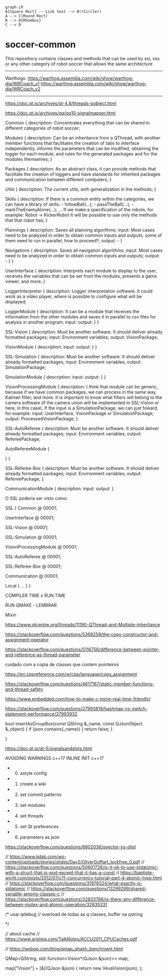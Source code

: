 ```mermaid
graph LR
A[Square Rect] -- Link text --> B((Circle))
A --> C(Round Rect)
B --> D{Rhombus}
C --> D
```

# soccer-common
This repositiory contains classes and methods that can be used by ssl, vss or any other category of robot soccer that allows the same architecture

--------------------
Warthogs:
https://warthog.assembla.com/wiki/show/warthog-dia/WRCoach_v1
https://warthog.assembla.com/wiki/show/warthog-dia/WRCoach_v2

--------------------
https://doc.qt.io/archives/qt-4.8/threads-qobject.html

https://doc.qt.io/archives/qq/qq10-signalmapper.html

Common {
  description: Concentrates everything that can be shared in different categories of robot soccer;

  Modules {
    description: Can be an inheritance from a QThread, with another member functions that facilitates the creation of tabs to interface independently, informs the parameters that can be modified, obtaining the logger for each module, and rules for the generated packages and for the modules themselves;
  }

  Packages {
    description: As an abstract class, it can provide methods that facilitate the creation of loggers and have standards for inherited packages and communication between different computers;
  }

  Utils {
    description: The current utils, with generalization in the methods;
  }

  Skills {
    description: If there is a common entity within the categories, we can have a library of skills:
      - followBall(...);
      - passTheBall(...);
      - markTheEnemyAlone(...);
      ...
      If we make a specification of the robots, for example:
        Robot -> KickerRobot
      It will be possible to use only the methods that that robot has;
  }
  
  Plannings {
    description: Saves all planning algorithms;
    input: Most cases need to be analyzed in order to obtain common inputs and outputs. some of them need to run in parallel, how to proceed?;
    output: -
  }

  Navigations {
    description: Saves all navigation algorithms;
    input: Most cases need to be analyzed in order to obtain common inputs and outputs;
    output: -
  }
}

UserInterface {
  description: Interprets each module to display to the user, receives the variables that can be set from the modules, presents a game viewer, and more;
}

LoggerInterpreter {
  description: Logger interpretation software. It could work as a video player, where is possible to configure what will be displayed;
  
  LoggerModule {
    description: It can be a module that receives the information from the other modules and saves it in parallel to csv files for analysis in another program;
    input:
    output:
  }
}

SSL-Vision {
  description: Must be another software. It should deliver already formatted packages;
  input: Environment variables;
  output: VisionPackage;
  
  VisionModule {
    description:
    input:
    output:
  }
}

SSL-Simulation {
  description: Must be another software. It should deliver already formatted packages;
  input: Environment variables;
  output: SimulationPackage;
  
  SimulationModule {
    description:
    input:
    output:
  }
}

VisionProcessingModule {
  description: I think that module can be generic, because if we have common packages, we can process in the same way. Kalman filter, and more. It is important to know what filters will belong to the camera software (if the camera union will be implemented in SSL-Vision or here, in this case). If the input is a SimulationPackage, we can just foward, for example.
  input: UserInterface, VisionPackage or SimulationPackage;
  output: ProcessedVisionPackage;
}

SSL-AutoReferee {
  description: Must be another software. It should deliver already formatted packages;
  input: Environment variables;
  output: RefereePackage;
  
  AutoRefereeModule {
    
  }
}

SSL-Referee-Box {
  description: Must be another software. It should deliver already formatted packages;
  input: Environment variables;
  output: RefereePackage;
}

CommunicationModule {
  description: 
  input: 
  output: 
}

O SSL poderia ser visto como:

SSL {
  Common @ 00001;
  
  UserInterface @ 00001;
  
  SSL-Vision @ 00001;

  SSL-Simulation @ 00001;
  
  VisionProcessingModule @ 00001;
  
  SSL-AutoReferee @ 00001;
  
  SSL-Referee-Box @ 00001;
  
  Communication @ 00001;
  
  Local {
    ...
  }
}


COMPILER TIME x RUN TIME

RUN QMAKE - LEMBRAR

Mixin

https://www.qtcentre.org/threads/11190-QThread-and-Multiple-inheritance

https://stackoverflow.com/questions/5368258/the-copy-constructor-and-assignment-operator

https://stackoverflow.com/questions/5116756/difference-between-pointer-and-reference-as-thread-parameter

cuidado com a copia de classes que contem pointeiros

https://en.cppreference.com/w/cpp/language/copy_assignment

https://stackoverflow.com/questions/4617167/static-member-functions-and-thread-safety

https://www.embedded.com/how-to-make-c-more-real-time-friendly/

https://stackoverflow.com/questions/27993819/hashmap-vs-switch-statement-performance/27993932

bool insertAsGroupBox(const QString &_name, const QJsonObject &_object) {
  if (json.contains(_name)) {
    return false;
  }

}

https://doc.qt.io/qt-5/signalsandslots.html

AVOIDING WARNINGS c++17
INLINE INIT c++17

- 00) astyle config
- 01) create a wiki
- 02) set commit patterns
- 03) set modules
- 04) set threads
- 05) set Qt preferences
- 06) parameters as json

https://stackoverflow.com/questions/6602036/qvector-vs-qlist

// https://www.kdab.com/wp-content/uploads/stories/slides/Day2/OliverGoffart_lockfree_0.pdf
// https://stackoverflow.com/questions/50601726/is-it-ok-to-use-stdatomic-with-a-struct-that-is-pod-except-that-it-has-a-const
// https://baptiste-wicht.com/posts/2012/07/c11-concurrency-tutorial-part-4-atomic-type.html
// https://stackoverflow.com/questions/31978324/what-exactly-is-stdatomic
// https://stackoverflow.com/questions/13299299/shared-variable-among-classes-c
// https://stackoverflow.com/questions/32833786/is-there-any-difference-between-mutex-and-atomic-operation/32835331

/*
usar qdebug // overload de todas as q classes, buffer na qstring

*/

// about cache
// https://www.aristeia.com/TalkNotes/ACCU2011_CPUCaches.pdf


// https://woboq.com/blog/qmap_qhash_benchmark.html

QMap<QString, std::function<Vision*(QJson &json)>> map;

map["Vision"] = [&](QJson &json) {
  return new VevaVision(json);
};
